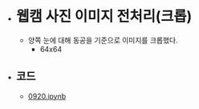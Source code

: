 - # 웹캠 사진 이미지 전처리(크롭)
	- 양쪽 눈에 대해 동공을 기준으로 이미지를 크롭했다.
		- 64x64
- ## 코드
	- [0920.ipynb](../assets/0920_1726814344704_0.ipynb)

